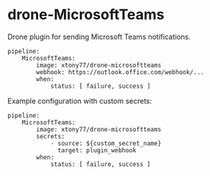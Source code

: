 # drone-MicrosoftTeams

Drone plugin for sending Microsoft Teams notifications.

```
pipeline:
    MicrosoftTeams:
        image: xtony77/drone-microsoftteams
        webhook: https://outlook.office.com/webhook/...
        when: 
            status: [ failure, success ]
```

Example configuration with custom secrets:

```
pipeline:
    MicrosoftTeams:
        image: xtony77/drone-microsoftteams
        secrets:
            - source: ${custom_secret_name}
              target: plugin_webhook
        when:
            status: [ failure, success ]
```
